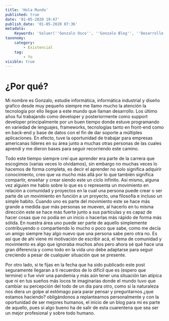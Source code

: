 ```yaml
---
title: 'Hola Mundo'
published: true
date: '01-05-2020 19:47'
publish_date: '01-05-2020 07:36'
metadata:
    Keywords: 'Valuer(''Gonzalo Osco'', ''Gonzalo Blog'', ''Desarrollo'')'
taxonomy:
    category:
        - Existencial
    tag:
        - Yo
visible: true
---
```


# ¿Por qué?
Mi nombre es Gonzalo, estudie informática, informática industrial y diseño grafico desde muy pequeño siempre me llamo mucho la atención la tecnología por ello llegue a este mundo que llaman desarrollo. Los último años fui trabajando como developer y posteriormente como support developer principalmente por un buen tiempo donde estuve programando en variedad de lenguajes, frameworks, tecnologías tanto en front-end como en back-end y base de datos con el fin de dar soporte a múltiples aplicaciones. En efecto, tuve la oportunidad de trabajar para empresas americanas líderes en su área junto a muchas otras personas de las cuales aprendí y me dieron bases para seguir recorriendo este camino.

Todo este tiempo siempre creí que aprender era parte de la carrera que escogimos (varias  veces lo olvidamos), sin embargo no muchas veces lo hacemos de forma completa, es decir el aprender no solo significa  adquirir conocimiento, creo que va mucho más allá por lo que también significa compartir, enseñar y crear siendo este un ciclo infinito. Así mismo, alguna vez alguien me hablo sobre lo que es o representa un movimiento en relación a comunidad y proyectos en la cual una persona puede crear o ser parte de un movimiento en función a un proyecto, una filosofía e incluso un simple habito. Cuando uno es parte del movimiento este se hace más grande a medida que más personas se mueven, al hacerlo en tu misma dirección este se hace más fuerte junto a sus partículas y es capaz de hacer cosas que no podía en un inicio o hacerlas más rápido de forma más sólida. En nuestra área uno puede ser parte de aquello simplemente contribuyendo o compartiendo lo mucho o poco que sabe, como me decía un amigo siempre hay algo nuevo que una persona sabe pero otra no. Es así que de ahí viene mi motivación de escribir acá, el tema de comunidad y movimiento es algo que ignoraba muchos años pero ahora sé qué hace una gran diferencia y como todo en la vida uno debe adaptarse para seguir creciendo a pesar de cualquier situación que se presente.

Por otro lado, si te fijas en la fecha que ha sido publicado este post seguramente llegaran a ti recuerdos de lo difícil que es (espero que termine) o fue vivir una pandemia y más aún tener una situación tan atípica que ni en tus sueños más locos te imaginarias donde el mundo tuvo que cambiar su percepción del todo de un día para otro, como si la naturaleza nos diera un  golpe al estómago para parar pensar y preguntarnos ¿que estamos haciendo? obligándonos a replantearnos personalmente y con la oportunidad de ser mejores humanos, el inicio de un blog para mi es parte de aquello, pues si algo bueno ha de salir de esta cuarentena que sea ser un mejor profesional y sobre todo humano.


